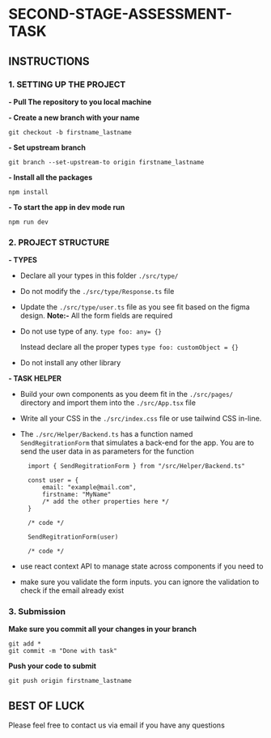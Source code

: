 # SECOND-STAGE-ASSESSMENT-TASK

## INSTRUCTIONS

### 1. SETTING UP THE PROJECT
**- Pull The repository to you local machine**

**- Create a new branch with your name**

    git checkout -b firstname_lastname

**- Set upstream branch**

    git branch --set-upstream-to origin firstname_lastname

**- Install all the packages**

    npm install

**- To start the app in dev mode run**

    npm run dev

### 2. PROJECT STRUCTURE
**- TYPES**
* Declare all your types in this folder `./src/type/`
* Do not modify the `./src/type/Response.ts` file
* Update the `./src/type/user.ts` file as you see fit based on the figma design. **Note:-** All the form fields are required
* Do not use type of any. `type foo: any= {}`

    Instead declare all the proper types `type foo: customObject = {}`
* Do not install any other library

**- TASK HELPER**
* Build your own components as you deem fit in the `./src/pages/` directory and import them into the `./src/App.tsx` file
* Write all your CSS in the `./src/index.css` file or use tailwind CSS in-line.
* The `./src/Helper/Backend.ts` has a function named `SendRegitrationForm` that simulates a back-end for the app.
    You are to send the user data in as parameters for the function 


        import { SendRegitrationForm } from "/src/Helper/Backend.ts"
        
        const user = {
            email: "example@mail.com",
            firstname: "MyName"
            /* add the other properties here */
        }

        /* code */

        SendRegitrationForm(user)

        /* code */
* use react context API to manage state across components if you need to 
* make sure you validate the form inputs. you can ignore the validation to check if the email already exist
### 3. Submission
**Make sure you commit all your changes in your branch**

    git add *
    git commit -m "Done with task"

**Push your code to submit**

    git push origin firstname_lastname



## BEST OF LUCK

Please feel free to contact us via email if you have any questions
